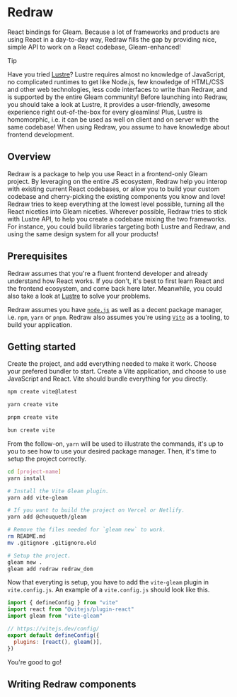 # Redraw

React bindings for Gleam. Because a lot of frameworks and products are using
React in a day-to-day way, Redraw fills the gap by providing nice, simple API to
work on a React codebase, Gleam-enhanced!

> [!TIP]
>
> Have you tried [Lustre](https://lustre.build)? Lustre requires almost no
> knowledge of JavaScript, no complicated runtimes to get like Node.js, few
> knowledge of HTML/CSS and other web technologies, less code interfaces to
> write than Redraw, and is supported by the entire Gleam community! Before
> launching into Redraw, you should take a look at Lustre, it provides a
> user-friendly, awesome experience right out-of-the-box for every gleamlins!
> Plus, Lustre is homomorphic, i.e. it can be used as well on client and on
> server with the same codebase! When using Redraw, you assume to have knowledge
> about frontend development.

## Overview

Redraw is a package to help you use React in a frontend-only Gleam project. By
leveraging on the entire JS ecosystem, Redraw help you interop with existing
current React codebases, or allow you to build your custom codebase and
cherry-picking the existing components you know and love! Redraw tries to keep
everything at the lowest level possible, turning all the React niceties into
Gleam niceties. Wherever possible, Redraw tries to stick with Lustre API, to
help you create a codebase mixing the two frameworks. For instance, you could
build libraries targeting both Lustre and Redraw, and using the same design
system for all your products!

## Prerequisites

Redraw assumes that you're a fluent frontend developer and already understand
how React works. If you don't, it's best to first learn React and the frontend
ecosystem, and come back here later. Meanwhile, you could also take a look at
[Lustre](https://lustre.build) to solve your problems.

Redraw assumes you have [`node.js`](https://nodejs.org/en) as well as a decent
package manager, i.e. `npm`, `yarn` or `pnpm`. Redraw also assumes you're using
[`Vite`](https://vitejs.dev/) as a tooling, to build your application.

## Getting started

Create the project, and add everything needed to make it work. Choose your
prefered bundler to start. Create a Vite application, and choose to use
JavaScript and React. Vite should bundle everything for you directly.

```sh
npm create vite@latest
```

```sh
yarn create vite
```

```sh
pnpm create vite
```

```sh
bun create vite
```

From the follow-on, `yarn` will be used to illustrate the commands, it's up to
you to see how to use your desired package manager. Then, it's time to setup the
project correctly.

```sh
cd [project-name]
yarn install

# Install the Vite Gleam plugin.
yarn add vite-gleam

# If you want to build the project on Vercel or Netlify.
yarn add @chouqueth/gleam

# Remove the files needed for `gleam new` to work.
rm README.md
mv .gitignore .gitignore.old

# Setup the project.
gleam new .
gleam add redraw redraw_dom
```

Now that everyting is setup, you have to add the `vite-gleam` plugin in
`vite.config.js`. An example of a `vite.config.js` should look like this.

```javascript
import { defineConfig } from "vite"
import react from "@vitejs/plugin-react"
import gleam from "vite-gleam"

// https://vitejs.dev/config/
export default defineConfig({
  plugins: [react(), gleam()],
})
```

You're good to go!

## Writing Redraw components
